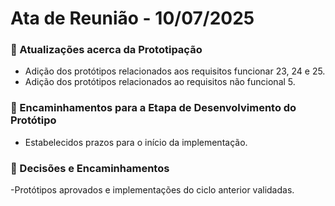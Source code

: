 # Ata de Reunião - 10/07/2025

### 📌 Atualizações acerca da Prototipação 

- Adição dos protótipos relacionados aos requisitos funcionar 23, 24 e 25.
- Adição dos protótipos relacionados ao requisitos não funcional 5.

### 📌 Encaminhamentos para a Etapa de Desenvolvimento do Protótipo

- Estabelecidos prazos para o início da implementação.

### 📌 Decisões e Encaminhamentos

-Protótipos aprovados e implementações do ciclo anterior validadas.

